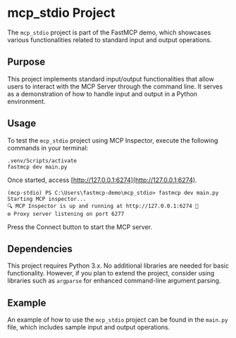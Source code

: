 # mcp_stdio Project

The `mcp_stdio` project is part of the FastMCP demo, which showcases various functionalities related to standard input and output operations.

## Purpose

This project implements standard input/output functionalities that allow users to interact with the MCP Server through the command line. It serves as a demonstration of how to handle input and output in a Python environment.

## Usage

To test the `mcp_stdio` project using MCP Inspector, execute the following commands in your terminal:
```
.venv/Scripts/activate
fastmcp dev main.py
```

Once started, access [http://127.0.0.1:6274](http://127.0.0.1:6274).
```
(mcp-stdio) PS C:\Users\fastmcp-demo\mcp_stdio> fastmcp dev main.py
Starting MCP inspector...
🔍 MCP Inspector is up and running at http://127.0.0.1:6274 🚀
⚙️ Proxy server listening on port 6277
```

Press the Connect button to start the MCP server.

## Dependencies

This project requires Python 3.x. No additional libraries are needed for basic functionality. However, if you plan to extend the project, consider using libraries such as `argparse` for enhanced command-line argument parsing.

## Example

An example of how to use the `mcp_stdio` project can be found in the `main.py` file, which includes sample input and output operations.